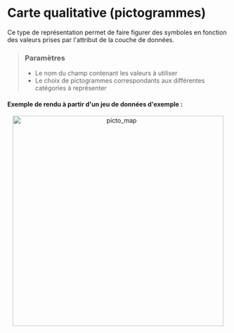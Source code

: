 # Carte qualitative (pictogrammes)

Ce type de représentation permet de faire figurer des symboles en fonction des valeurs prises par l'attribut de la couche de données.

> ### Paramètres
> * Le nom du champ contenant les valeurs à utiliser
> * Le choix de pictogrammes correspondants aux différentes catégories à représenter


#### Exemple de rendu à partir d'un jeu de données d'exemple :

<p style="text-align: center;">
<img src="/img/typo_picto.png" alt="picto_map" style="width: 480px;"/>
</p>
